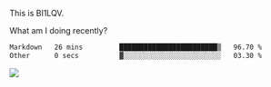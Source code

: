 This is BI1LQV.

What am I doing recently?

<!--START_SECTION:waka-->

```txt
Markdown   26 mins         ████████████████████████▒   96.70 %
Other      0 secs          ▓░░░░░░░░░░░░░░░░░░░░░░░░   03.30 %
```

<!--END_SECTION:waka-->

<img src="https://github-readme-stats.vercel.app/api?username=bi1lqv&show_icons=true&count_private=true">
